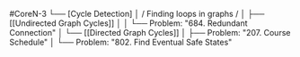 #CoreN-3
└── [Cycle Detection]
    │   / Finding loops in graphs /
    │
    ├── [[Undirected Graph Cycles]]
    │   │   └── Problem: "684. Redundant Connection"
    │
    └── [[Directed Graph Cycles]]
        │   ├── Problem: "207. Course Schedule"
        │   └── Problem: "802. Find Eventual Safe States"